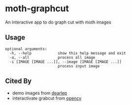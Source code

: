 # moth-graphcut
An interactive app to do graph cut with moth images

## Usage

```
optional arguments:
  -h, --help            show this help message and exit
  -a, --all             process all image
  -i [IMAGE [IMAGE ...]], --image [IMAGE [IMAGE ...]]
                        process input image
```

## Cited By
* demo images from [dearlep](http://dearlep.tw/)
* interactivate grabcut from [opencv](https://github.com/opencv/opencv/blob/master/samples/python/grabcut.py)
